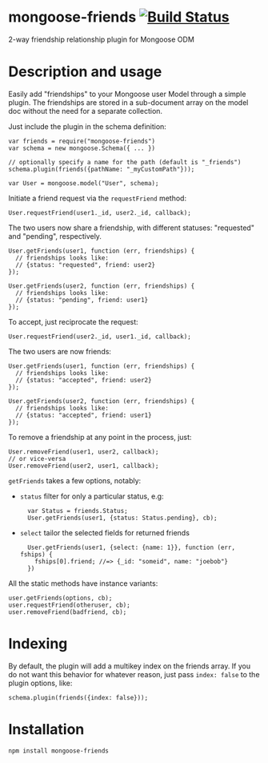 mongoose-friends [![Build Status](https://travis-ci.org/numbers1311407/mongoose-friends.png)](http://travis-ci.org/numbers1311407/mongoose-friends)
===

2-way friendship relationship plugin for Mongoose ODM


Description and usage
===

Easily add "friendships" to your Mongoose user Model through a simple
plugin.  The friendships are stored in a sub-document array on the model
doc without the need for a separate collection.

Just include the plugin in the schema definition:

    var friends = require("mongoose-friends")
    var schema = new mongoose.Schema({ ... })

    // optionally specify a name for the path (default is "_friends")
    schema.plugin(friends({pathName: "_myCustomPath"}));

    var User = mongoose.model("User", schema);


Initiate a friend request via the `requestFriend` method:

    User.requestFriend(user1._id, user2._id, callback);

The two users now share a friendship, with different statuses: "requested"
and "pending", respectively.

    User.getFriends(user1, function (err, friendships) {
      // friendships looks like:
      // {status: "requested", friend: user2}
    });

    User.getFriends(user2, function (err, friendships) {
      // friendships looks like:
      // {status: "pending", friend: user1}
    });

To accept, just reciprocate the request:

    User.requestFriend(user2._id, user1._id, callback);

The two users are now friends:

    User.getFriends(user1, function (err, friendships) {
      // friendships looks like:
      // {status: "accepted", friend: user2}
    });

    User.getFriends(user2, function (err, friendships) {
      // friendships looks like:
      // {status: "accepted", friend: user1}
    });

To remove a friendship at any point in the process, just:

    User.removeFriend(user1, user2, callback);
    // or vice-versa
    User.removeFriend(user2, user1, callback);

`getFriends` takes a few options, notably:

- `status` filter for only a particular status, e.g:

        var Status = friends.Status;
        User.getFriends(user1, {status: Status.pending}, cb);

- `select` tailor the selected fields for returned friends

        User.getFriends(user1, {select: {name: 1}}, function (err, fships) {
          fships[0].friend; //=> {_id: "someid", name: "joebob"}
        })


All the static methods have instance variants:

    user.getFriends(options, cb);
    user.requestFriend(otheruser, cb);
    user.removeFriend(badfriend, cb);


Indexing
===

By default, the plugin will add a multikey index on the friends array.
If you do not want this behavior for whatever reason, just pass 
`index: false` to the plugin options, like:

    schema.plugin(friends({index: false}));


Installation 
===

    npm install mongoose-friends
